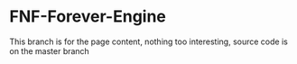 # FNF-Forever-Engine

This branch is for the page content, nothing too interesting, source code is on the master branch 
